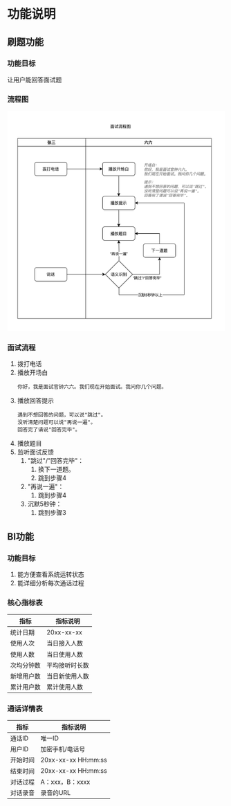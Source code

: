 # 功能说明

## 刷题功能

### 功能目标

让用户能回答面试题

### 流程图

![img.png](answer-status.drawio.png)

### 面试流程

1. 拨打电话
2. 播放开场白
    ```
   你好，我是面试官钟六六。我们现在开始面试。我问你几个问题。
    ```
3. 播放回答提示
    ```
   遇到不想回答的问题，可以说"跳过"。
   没听清楚问题可以说"再说一遍"。
   回答完了请说"回答完毕"。
    ```
4. 播放题目
5. 监听面试反馈
    1. "跳过"/"回答完毕"：
        1. 换下一道题。
        2. 跳到步骤4
    2. "再说一遍"：
        1. 跳到步骤4
    3. 沉默5秒钟：
       1. 跳到步骤3

## BI功能

### 功能目标
1. 能方便查看系统运转状态
2. 能详细分析每次通话过程

### 核心指标表

| 指标    | 指标说明       |
|-------|------------|
| 统计日期  | 20xx-xx-xx |
| 使用人次  | 当日接入人数     |
| 使用人数  | 当日使用人数     |
| 次均分钟数 | 平均接听时长数    |
| 新增用户数 | 当日新使用人数    |
| 累计用户数 | 累计使用人数     |

### 通话详情表

| 指标   | 指标说明                |
|------|---------------------|
| 通话ID | 唯一ID                |
| 用户ID | 加密手机/电话号            |
| 开始时间 | 20xx-xx-xx HH:mm:ss |
| 结束时间 | 20xx-xx-xx HH:mm:ss |
| 对话过程 | A：xxx，B：xxxx        |
| 对话录音 | 录音的URL              |
